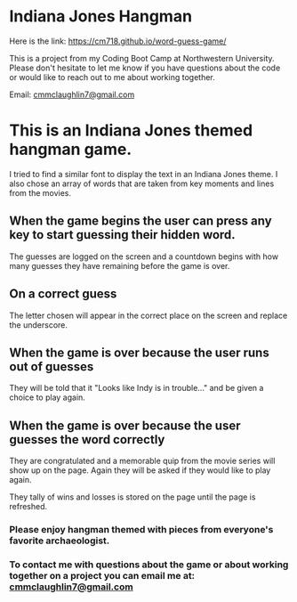 # Indiana Jones Hangman

Here is the link: https://cm718.github.io/word-guess-game/

This is a project from my Coding Boot Camp at Northwestern University. Please don't hesitate to let me know if you have questions about the code or would like to reach out to me about working together.

Email: cmmclaughlin7@gmail.com

# This is an Indiana Jones themed hangman game.

I tried to find a similar font to display the text in an Indiana Jones theme. I also chose an array of words that are taken from key moments and lines from the movies.

## When the game begins the user can press any key to start guessing their hidden word.
The guesses are logged on the screen and a countdown begins with how many guesses they have remaining before the game is over.

## On a correct guess
The letter chosen will appear in the correct place on the screen and replace the underscore.

## When the game is over because the user runs out of guesses
They will be told that it "Looks like Indy is in trouble..." and be given a choice to play again.

## When the game is over because the user guesses the word correctly
They are congratulated and a memorable quip from the movie series will show up on the page. Again they will be asked if they would like to play again.

They tally of wins and losses is stored on the page until the page is refreshed.

### Please enjoy hangman themed with pieces from everyone's favorite archaeologist.

### To contact me with questions about the game or about working together on a project you can email me at: cmmclaughlin7@gmail.com

